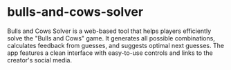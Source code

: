 # bulls-and-cows-solver
Bulls and Cows Solver is a web-based tool that helps players efficiently solve the "Bulls and Cows" game. It generates all possible combinations, calculates feedback from guesses, and suggests optimal next guesses. The app features a clean interface with easy-to-use controls and links to the creator's social media.
